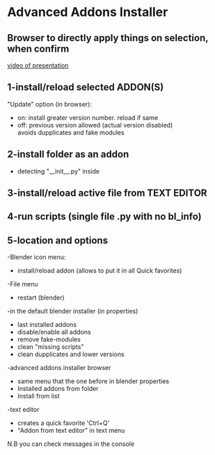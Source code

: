# Advanced Addons Installer  
## Browser to directly apply things on selection, when confirm  
  
[video of presentation](https://youtu.be/-N1ua8GWvqI)    
  
## 1-install/reload selected ADDON(S)  
 "Update" option (in browser):  
* on: install greater version number. reload if same  
* off: previous version allowed (actual version disabled)  
avoids dupplicates and fake modules  
     
## 2-install folder as an addon  
* detecting  "\_\_init\_\_.py" inside  
  
## 3-install/reload active file from TEXT EDITOR  
  
## 4-run scripts (single file .py with no bl_info)  
  
## 5-location and options 
  
-Blender icon menu:  
 *  install/reload addon (allows to put it in all Quick favorites)  
   
-File menu  
* restart (blender)  
  
-in the default blender installer (in properties)  
* last installed addons  
* disable/enable all addons  
* remove fake-modules  
* clean "missing scripts"  
* clean dupplicates and lower versions  
  
-advanced addons installer browser  
* same menu that the one before in blender properties
* Installed addons from folder  
* Install from list   

 -text editor  
  * creates a quick favorite 'Ctrl+Q' 
  * "Addon from text editor" in text menu

N.B you can check messages in the console


